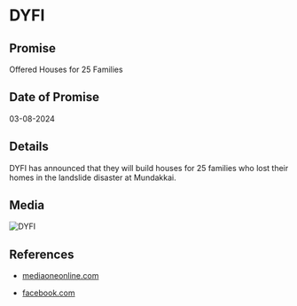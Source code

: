 # DYFI

## Promise

Offered Houses for 25 Families

## Date of Promise

03-08-2024

## Details

DYFI has announced that they will build houses for 25 families who lost their homes in the landslide disaster at Mundakkai.

## Media

![DYFI](https://web.archive.org/web/20240809080205if_/https://scontent.fcok4-1.fna.fbcdn.net/v/t39.30808-6/453746486_18120486505374500_4907312675752679755_n.jpg?stp=dst-jpg&_nc_cat=111&ccb=1-7&_nc_sid=127cfc&_nc_ohc=0ILWtOWJdQMQ7kNvgF4MaP7&_nc_ht=scontent.fcok4-1.fna&cb_e2o_trans=q&oh=00_AYBxdNOU4D4BMZw6NmifpSsgT5jgx0kZCOyAiPM8eSMbYA&oe=66BBAC2B)

## References

- [mediaoneonline.com](https://www.mediaoneonline.com/kerala/dyfi-will-be-built-25-houses-for-rehabilitation-in-mundakkai-landslides-262260)

- [facebook.com](https://www.facebook.com/dyfikeralastatecommittee/posts/pfbid02CCz9VMFo2xtau2Wm1LE8aZ27btZ8JY687hGmYoxzLEEcYesNdLJKpaQXKdyrwogzl)
